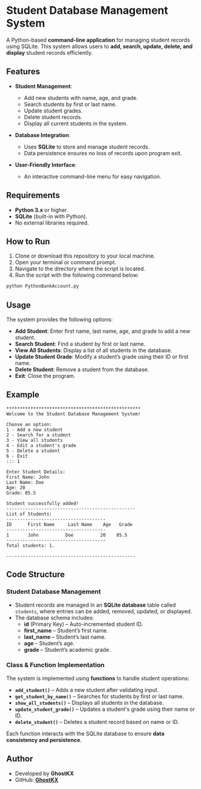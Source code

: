 # Student Database Management System

A Python-based **command-line application** for managing student records using SQLite. This system allows users to **add, search, update, delete, and display** student records efficiently.

## Features

- **Student Management**:
  - Add new students with name, age, and grade.
  - Search students by first or last name.
  - Update student grades.
  - Delete student records.
  - Display all current students in the system.

- **Database Integration**:
  - Uses **SQLite** to store and manage student records.
  - Data persistence ensures no loss of records upon program exit.

- **User-Friendly Interface**:
  - An interactive command-line menu for easy navigation.

## Requirements

- **Python 3.x** or higher.  
- **SQLite** (built-in with Python).  
- No external libraries required.  

## How to Run

1. Clone or download this repository to your local machine.
2. Open your terminal or command prompt.
3. Navigate to the directory where the script is located.
4. Run the script with the following command below:

```bash
python PythonBankAccount.py
```

## Usage

The system provides the following options:

- **Add Student**: Enter first name, last name, age, and grade to add a new student.  
- **Search Student**: Find a student by first or last name.  
- **View All Students**: Display a list of all students in the database.  
- **Update Student Grade**: Modify a student’s grade using their ID or first name.  
- **Delete Student**: Remove a student from the database.  
- **Exit**: Close the program.  


## Example
```
**************************************************
Welcome to the Student Database Management System!

Choose an option:
1 - Add a new student
2 - Search for a student
3 - View all students
4 - Edit a student's grade
5 - Delete a student
6 - Exit
::: 1

Enter Student Details:
First Name: John
Last Name: Doe
Age: 20
Grade: 85.5

Student successfully added!
------------------------------------------------
List of Students:
-------------------------------------
ID      First Name     Last Name    Age   Grade
-------------------------------------
1       John          Doe          20    85.5    
-------------------------------------
Total students: 1.

------------------------------------------------
```

## Code Structure  

### Student Database Management  

- Student records are managed in an **SQLite database** table called `students`, where entries can be added, removed, updated, or displayed.  
- The database schema includes:  
  - **id** (Primary Key) – Auto-incremented student ID.  
  - **first_name** – Student’s first name.  
  - **last_name** – Student’s last name.  
  - **age** – Student’s age.  
  - **grade** – Student’s academic grade.  

### Class & Function Implementation  

The system is implemented using **functions** to handle student operations:  

- **`add_student()`** – Adds a new student after validating input.  
- **`get_student_by_name()`** – Searches for students by first or last name.  
- **`show_all_students()`** – Displays all students in the database.  
- **`update_student_grade()`** – Updates a student's grade using their name or ID.  
- **`delete_student()`** – Deletes a student record based on name or ID.  

Each function interacts with the SQLite database to ensure **data consistency and persistence**.  


## Author

- Developed by **GhostKX**
- GitHub: **[GhostKX](https://github.com/GhostKX/School-Management-Database)**
